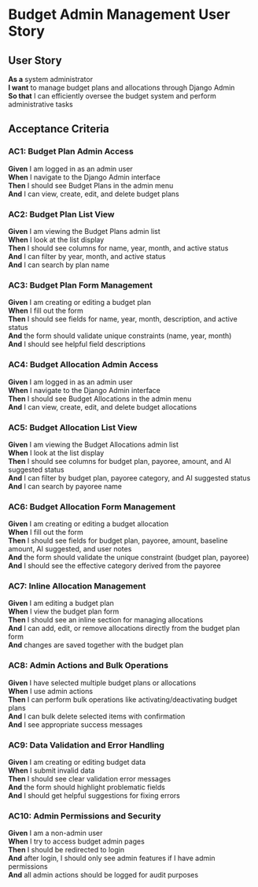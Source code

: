 # Budget Admin Management User Story

## User Story
**As a** system administrator  
**I want** to manage budget plans and allocations through Django Admin  
**So that** I can efficiently oversee the budget system and perform administrative tasks

## Acceptance Criteria

### AC1: Budget Plan Admin Access
**Given** I am logged in as an admin user  
**When** I navigate to the Django Admin interface  
**Then** I should see Budget Plans in the admin menu  
**And** I can view, create, edit, and delete budget plans

### AC2: Budget Plan List View
**Given** I am viewing the Budget Plans admin list  
**When** I look at the list display  
**Then** I should see columns for name, year, month, and active status  
**And** I can filter by year, month, and active status  
**And** I can search by plan name

### AC3: Budget Plan Form Management
**Given** I am creating or editing a budget plan  
**When** I fill out the form  
**Then** I should see fields for name, year, month, description, and active status  
**And** the form should validate unique constraints (name, year, month)  
**And** I should see helpful field descriptions

### AC4: Budget Allocation Admin Access
**Given** I am logged in as an admin user  
**When** I navigate to the Django Admin interface  
**Then** I should see Budget Allocations in the admin menu  
**And** I can view, create, edit, and delete budget allocations

### AC5: Budget Allocation List View
**Given** I am viewing the Budget Allocations admin list  
**When** I look at the list display  
**Then** I should see columns for budget plan, payoree, amount, and AI suggested status  
**And** I can filter by budget plan, payoree category, and AI suggested status  
**And** I can search by payoree name

### AC6: Budget Allocation Form Management
**Given** I am creating or editing a budget allocation  
**When** I fill out the form  
**Then** I should see fields for budget plan, payoree, amount, baseline amount, AI suggested, and user notes  
**And** the form should validate the unique constraint (budget plan, payoree)  
**And** I should see the effective category derived from the payoree

### AC7: Inline Allocation Management
**Given** I am editing a budget plan  
**When** I view the budget plan form  
**Then** I should see an inline section for managing allocations  
**And** I can add, edit, or remove allocations directly from the budget plan form  
**And** changes are saved together with the budget plan

### AC8: Admin Actions and Bulk Operations
**Given** I have selected multiple budget plans or allocations  
**When** I use admin actions  
**Then** I can perform bulk operations like activating/deactivating budget plans  
**And** I can bulk delete selected items with confirmation  
**And** I see appropriate success messages

### AC9: Data Validation and Error Handling
**Given** I am creating or editing budget data  
**When** I submit invalid data  
**Then** I should see clear validation error messages  
**And** the form should highlight problematic fields  
**And** I should get helpful suggestions for fixing errors

### AC10: Admin Permissions and Security
**Given** I am a non-admin user  
**When** I try to access budget admin pages  
**Then** I should be redirected to login  
**And** after login, I should only see admin features if I have admin permissions  
**And** all admin actions should be logged for audit purposes